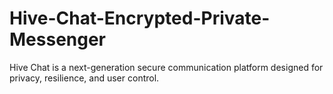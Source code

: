 # Hive-Chat-Encrypted-Private-Messenger
Hive Chat is a next-generation secure communication platform designed for privacy, resilience, and user control.
